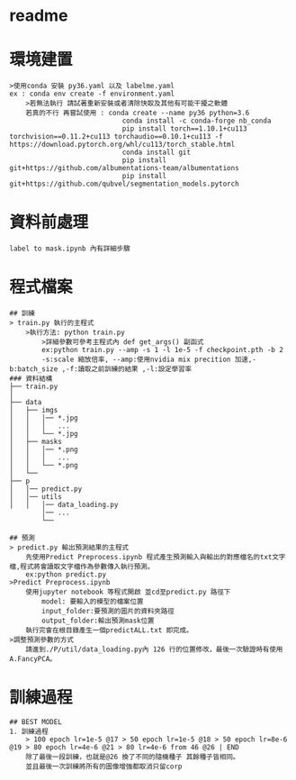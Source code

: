 # readme


# 環境建置
	>使用conda 安裝 py36.yaml 以及 labelme.yaml
	ex : conda env create -f environment.yaml
		>若無法執行 請試著重新安裝或者清除快取及其他有可能干擾之軟體
		若真的不行 再嘗試使用 : conda create --name py36 python=3.6
								conda install -c conda-forge nb_conda
								pip install torch==1.10.1+cu113 torchvision==0.11.2+cu113 torchaudio==0.10.1+cu113 -f https://download.pytorch.org/whl/cu113/torch_stable.html
								conda install git
								pip install git+https://github.com/albumentations-team/albumentations
								pip install git+https://github.com/qubvel/segmentation_models.pytorch
								
								
	


# 資料前處理
	label to mask.ipynb 內有詳細步驟

# 程式檔案
	## 訓練
	> train.py 執行的主程式
		>執行方法: python train.py 
			>詳細參數可參考主程式內 def get_args() 副函式 
			ex:python train.py --amp -s 1 -l 1e-5 -f checkpoint.pth -b 2
			-s:scale 縮放倍率, --amp:使用nvidia mix precition 加速,-b:batch_size ,-f:讀取之前訓練的結果 ,-l:設定學習率
	### 資料結構
	├── train.py
	│
	├── data
	│   ├── imgs
	│	│	│── *.jpg
	│	│	│	...
	│	│   └── *.jpg
	│   ├── masks
	│	│	│── *.png
	│	│	│	...
	│	│   └── *.png
	│   └── 
	├── p
	│	│── predict.py
	│	│── utils
	│	│	│── data_loading.py
			│── ...
			└── 

	## 預測
	> predict.py 輸出預測結果的主程式 
		先使用Predict Preprocess.ipynb 程式產生預測輸入與輸出的對應檔名的txt文字檔,程式將會讀取文字檔作為參數傳入執行預測。
		ex:python predict.py
	>Predict Preprocess.ipynb
		使用jupyter notebook 等程式開啟 並cd至predict.py 路徑下
			model: 要輸入的模型的檔案位置
			input_folder:要預測的圖片的資料夾路徑
			output_folder:輸出預測mask位置
		執行完會在根目錄產生一個predictALL.txt 即完成。
	>調整預測參數的方式
		請進到./P/util/data_loading.py內 126 行的位置修改，最後一次驗證時有使用A.FancyPCA。

# 訓練過程
	
	## BEST MODEL
	1. 訓練過程
		> 100 epoch lr=1e-5 @17 > 50 epoch lr=1e-5 @18 > 50 epoch lr=8e-6 @19 > 80 epoch lr=4e-6 @21 > 80 lr=4e-6 from 46 @26 | END
		除了最後一段訓練，也就是@26 換了不同的隨機種子 其餘種子皆相同。
		並且最後一次訓練將所有的圖像增強都取消只留corp

